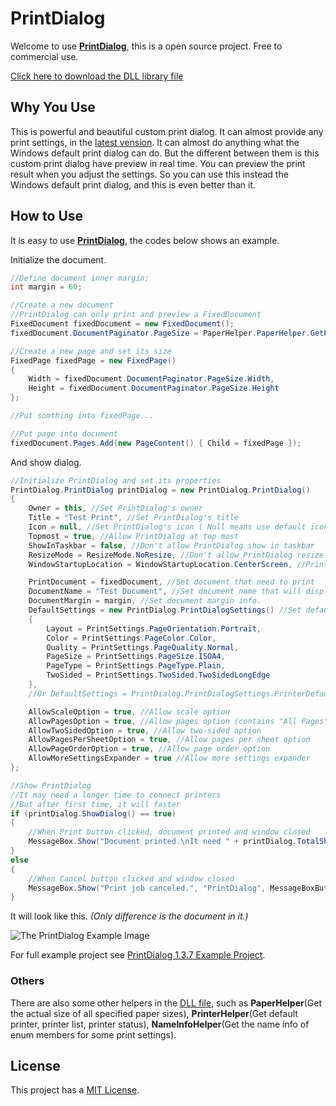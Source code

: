 # PrintDialog

Welcome to use **[PrintDialog](https://github.com/Jet20070731/PrintDialog/)**, this is a open source project. Free to commercial use.

[Click here to download the DLL library file](https://github.com/Jet20070731/PrintDialog/blob/1.3.7.0/PrintDialog.dll)

## Why You Use

This is powerful and beautiful custom print dialog. It can almost provide any print settings, in the [latest vension](https://github.com/Jet20070731/PrintDialog/tree/1.3.7.0/). It can almost do anything what the Windows default print dialog can do. But the different between them is this custom print dialog have preview in real time. You can preview the print result when you adjust the settings. So you can use this instead the Windows default print dialog, and this is even better than it.

## How to Use

It is easy to use **[PrintDialog](https://github.com/Jet20070731/PrintDialog/)**, the codes below shows an example.

Initialize the document.

```c#
//Define document inner margin;
int margin = 60;

//Create a new document
//PrintDialog can only print and preview a FixedDocument
FixedDocument fixedDocument = new FixedDocument();
fixedDocument.DocumentPaginator.PageSize = PaperHelper.PaperHelper.GetPaperSize(System.Printing.PageMediaSizeName.ISOA4, true); //Use PaperHelper class to get A4 page size

//Create a new page and set its size
FixedPage fixedPage = new FixedPage()
{
    Width = fixedDocument.DocumentPaginator.PageSize.Width,
    Height = fixedDocument.DocumentPaginator.PageSize.Height
};

//Put somthing into fixedPage...

//Put page into document
fixedDocument.Pages.Add(new PageContent() { Child = fixedPage });
```

And show dialog.

```c#
//Initialize PrintDialog and set its properties
PrintDialog.PrintDialog printDialog = new PrintDialog.PrintDialog()
{
    Owner = this, //Set PrintDialog's owner
    Title = "Test Print", //Set PrintDialog's title
    Icon = null, //Set PrintDialog's icon ( Null means use default icon )
    Topmost = true, //Allow PrintDialog at top most
    ShowInTaskbar = false, //Don't allow PrintDialog show in taskbar
    ResizeMode = ResizeMode.NoResize, //Don't allow PrintDialog resize
    WindowStartupLocation = WindowStartupLocation.CenterScreen, //PrintDialog's startup location is center of the screen

    PrintDocument = fixedDocument, //Set document that need to print
    DocumentName = "Test Document", //Set document name that will display in print list.
    DocumentMargin = margin, //Set document margin info.
    DefaultSettings = new PrintDialog.PrintDialogSettings() //Set default settings.
    {
        Layout = PrintSettings.PageOrientation.Portrait,
        Color = PrintSettings.PageColor.Color,
        Quality = PrintSettings.PageQuality.Normal,
        PageSize = PrintSettings.PageSize.ISOA4,
        PageType = PrintSettings.PageType.Plain,
        TwoSided = PrintSettings.TwoSided.TwoSidedLongEdge
    },
    //Or DefaultSettings = PrintDialog.PrintDialogSettings.PrinterDefaultSettings(),

    AllowScaleOption = true, //Allow scale option
    AllowPagesOption = true, //Allow pages option (contains "All Pages", "Current Page", and "Custom Pages")
    AllowTwoSidedOption = true, //Allow two-sided option
    AllowPagesPerSheetOption = true, //Allow pages per sheet option
    AllowPageOrderOption = true, //Allow page order option
    AllowMoreSettingsExpander = true //Allow more settings expander
};

//Show PrintDialog
//It may need a longer time to connect printers
//But after first time, it will faster
if (printDialog.ShowDialog() == true)
{
    //When Print button clicked, document printed and window closed
    MessageBox.Show("Document printed.\nIt need " + printDialog.TotalSheets + " sheet(s) of paper.", "PrintDialog", MessageBoxButton.OK, MessageBoxImage.Information, MessageBoxResult.OK);
}
else
{
    //When Cancel button clicked and window closed
    MessageBox.Show("Print job canceled.", "PrintDialog", MessageBoxButton.OK, MessageBoxImage.Information, MessageBoxResult.OK);
}
```

It will look like this. _(Only difference is the document in it.)_

![The PrintDialog Example Image](https://repository-images.githubusercontent.com/237794840/431f8000-660c-11ea-9936-f4ef89565bca)

For full example project see [PrintDialog 1.3.7 Example Project](https://github.com/Jet20070731/PrintDialog/tree/1.3.7.0/PrintDialogExample).

### Others

There are also some other helpers in the [DLL file](https://github.com/Jet20070731/PrintDialog/blob/1.3.7.0/PrintDialog.dll), such as **PaperHelper**(Get the actual size of all specified paper sizes), **PrinterHelper**(Get default printer, printer list, printer status), **NameInfoHelper**(Get the name info of enum members for some print settings).

## License

This project has a [MIT License](https://github.com/Jet20070731/PrintDialog/blob/master/LICENSE.txt).
